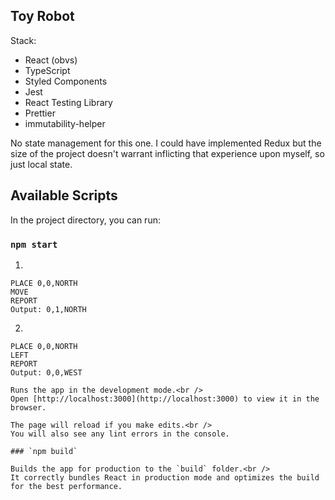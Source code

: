 ## Toy Robot

Stack:

- React (obvs)
- TypeScript
- Styled Components
- Jest
- React Testing Library
- Prettier
- immutability-helper

No state management for this one. I could have implemented Redux but the size of the project doesn't warrant inflicting that experience upon myself, so just local state.

## Available Scripts

In the project directory, you can run:

### `npm start`

1.

```
PLACE 0,0,NORTH
MOVE
REPORT
Output: 0,1,NORTH
```

2.

```
PLACE 0,0,NORTH
LEFT
REPORT
Output: 0,0,WEST

Runs the app in the development mode.<br />
Open [http://localhost:3000](http://localhost:3000) to view it in the browser.

The page will reload if you make edits.<br />
You will also see any lint errors in the console.

### `npm build`

Builds the app for production to the `build` folder.<br />
It correctly bundles React in production mode and optimizes the build for the best performance.
```
